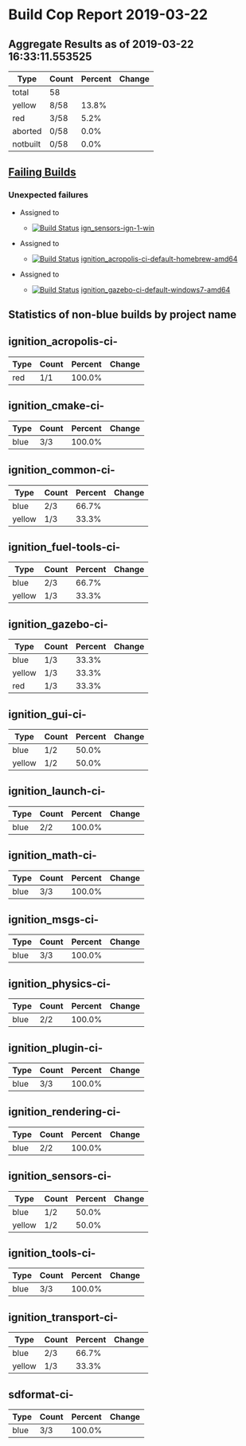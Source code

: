# Build Cop Report 2019-03-22

## Aggregate Results as of 2019-03-22 16:33:11.553525

| Type | Count | Percent | Change |
|--|--|--|--|
| total | 58 | |  |
| yellow | 8/58 | 13.8% |  |
| red | 3/58 | 5.2% |  |
| aborted | 0/58 | 0.0% |  |
| notbuilt | 0/58 | 0.0% |  |

## [Failing Builds](https://build.osrfoundation.org/view/main/view/BuildCopFail/)


### Unexpected failures


* Assigned to

    * [![Build Status](https://build.osrfoundation.org/job/ign_sensors-ign-1-win//badge/icon)](https://build.osrfoundation.org/job/ign_sensors-ign-1-win/) [ign_sensors-ign-1-win](https://build.osrfoundation.org/job/ign_sensors-ign-1-win/)


* Assigned to

    * [![Build Status](https://build.osrfoundation.org/job/ignition_acropolis-ci-default-homebrew-amd64//badge/icon)](https://build.osrfoundation.org/job/ignition_acropolis-ci-default-homebrew-amd64/) [ignition_acropolis-ci-default-homebrew-amd64](https://build.osrfoundation.org/job/ignition_acropolis-ci-default-homebrew-amd64/)


* Assigned to

    * [![Build Status](https://build.osrfoundation.org/job/ignition_gazebo-ci-default-windows7-amd64//badge/icon)](https://build.osrfoundation.org/job/ignition_gazebo-ci-default-windows7-amd64/) [ignition_gazebo-ci-default-windows7-amd64](https://build.osrfoundation.org/job/ignition_gazebo-ci-default-windows7-amd64/)


## Statistics of non-blue builds by project name


## ignition_acropolis-ci-

| Type | Count | Percent | Change |
|--|--|--|--|
| red | 1/1 | 100.0% |  |

## ignition_cmake-ci-

| Type | Count | Percent | Change |
|--|--|--|--|
| blue | 3/3 | 100.0% |  |

## ignition_common-ci-

| Type | Count | Percent | Change |
|--|--|--|--|
| blue | 2/3 | 66.7% |  |
| yellow | 1/3 | 33.3% |  |

## ignition_fuel-tools-ci-

| Type | Count | Percent | Change |
|--|--|--|--|
| blue | 2/3 | 66.7% |  |
| yellow | 1/3 | 33.3% |  |

## ignition_gazebo-ci-

| Type | Count | Percent | Change |
|--|--|--|--|
| blue | 1/3 | 33.3% |  |
| yellow | 1/3 | 33.3% |  |
| red | 1/3 | 33.3% |  |

## ignition_gui-ci-

| Type | Count | Percent | Change |
|--|--|--|--|
| blue | 1/2 | 50.0% |  |
| yellow | 1/2 | 50.0% |  |

## ignition_launch-ci-

| Type | Count | Percent | Change |
|--|--|--|--|
| blue | 2/2 | 100.0% |  |

## ignition_math-ci-

| Type | Count | Percent | Change |
|--|--|--|--|
| blue | 3/3 | 100.0% |  |

## ignition_msgs-ci-

| Type | Count | Percent | Change |
|--|--|--|--|
| blue | 3/3 | 100.0% |  |

## ignition_physics-ci-

| Type | Count | Percent | Change |
|--|--|--|--|
| blue | 2/2 | 100.0% |  |

## ignition_plugin-ci-

| Type | Count | Percent | Change |
|--|--|--|--|
| blue | 3/3 | 100.0% |  |

## ignition_rendering-ci-

| Type | Count | Percent | Change |
|--|--|--|--|
| blue | 2/2 | 100.0% |  |

## ignition_sensors-ci-

| Type | Count | Percent | Change |
|--|--|--|--|
| blue | 1/2 | 50.0% |  |
| yellow | 1/2 | 50.0% |  |

## ignition_tools-ci-

| Type | Count | Percent | Change |
|--|--|--|--|
| blue | 3/3 | 100.0% |  |

## ignition_transport-ci-

| Type | Count | Percent | Change |
|--|--|--|--|
| blue | 2/3 | 66.7% |  |
| yellow | 1/3 | 33.3% |  |

## sdformat-ci-

| Type | Count | Percent | Change |
|--|--|--|--|
| blue | 3/3 | 100.0% |  |
